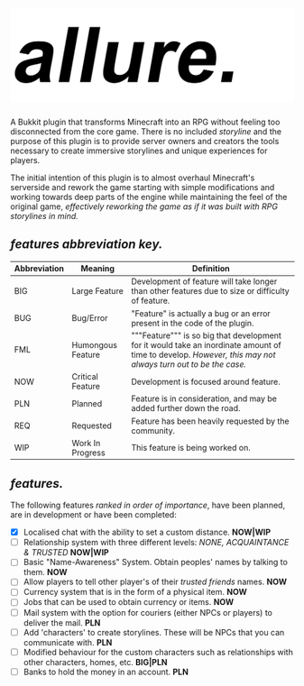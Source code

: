 # ![*allure.*](/images/logo.png)
A Bukkit plugin that transforms Minecraft into an RPG without feeling too disconnected from the core game.
There is no included *storyline* and the purpose of this plugin is to provide server owners and creators
the tools necessary to create immersive storylines and unique experiences for players.

The initial intention of this plugin is to almost overhaul Minecraft's serverside and rework the game starting
with simple modifications and working towards deep parts of the engine while maintaining the feel of the original game,
*effectively reworking the game as if it was built with RPG storylines in mind.*

## *features abbreviation key.*
 Abbreviation | Meaning | Definition
 ------------ | ------- | ----------
 BIG | Large Feature | Development of feature will take longer than other features due to size or difficulty of feature.
 BUG | Bug/Error | "Feature" is actually a bug or an error present in the code of the plugin.
 FML | Humongous Feature | """Feature""" is so big that development for it would take an inordinate amount of time to develop. *However, this may not always turn out to be the case.*
 NOW | Critical Feature | Development is focused around feature.
 PLN | Planned | Feature is in consideration, and may be added further down the road.
 REQ | Requested | Feature has been heavily requested by the community.
 WIP | Work In Progress | This feature is being worked on.

## *features.*
The following features *ranked in order of importance*, have been planned, are in development or have been completed:
- [x] Localised chat with the ability to set a custom distance. **NOW|WIP**
- [ ] Relationship system with three different levels: *NONE, ACQUAINTANCE & TRUSTED* **NOW|WIP** 
- [ ] Basic "Name-Awareness" System. Obtain peoples' names by talking to them. **NOW**
- [ ] Allow players to tell other player's of their *trusted friends* names. **NOW**
- [ ] Currency system that is in the form of a physical item. **NOW**
- [ ] Jobs that can be used to obtain currency or items. **NOW**
- [ ] Mail system with the option for couriers (either NPCs or players) to deliver the mail. **PLN**
- [ ] Add 'characters' to create storylines. These will be NPCs that you can communicate with. **PLN**
- [ ] Modified behaviour for the custom characters such as relationships with other characters, homes, etc. **BIG|PLN**
- [ ] Banks to hold the money in an account. **PLN**
